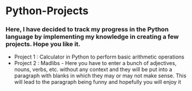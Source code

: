 # Python-Projects
### Here, I have decided to track my progress in the Python language by implementing my knowledge in creating a few projects. Hope you like it.
- Project 1 : Calculator in Python to perform basic arithmetic operations
- Project 2 : Madlibs - Here you have to enter a bunch of adjectives, nouns, verbs, etc. without any context and they will be put into a paragraph with blanks in which they may or may not make sense. This will lead to the paragraph being funny and hopefully you will enjoy it
